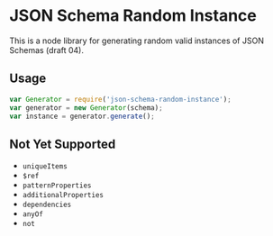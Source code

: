 # JSON Schema Random Instance
This is a node library for generating random valid instances of JSON Schemas (draft 04).

## Usage

```js
var Generator = require('json-schema-random-instance');
var generator = new Generator(schema);
var instance = generator.generate();
```

## Not Yet Supported

 - `uniqueItems`
 - `$ref`
 - `patternProperties`
 - `additionalProperties`
 - `dependencies`
 - `anyOf`
 - `not`